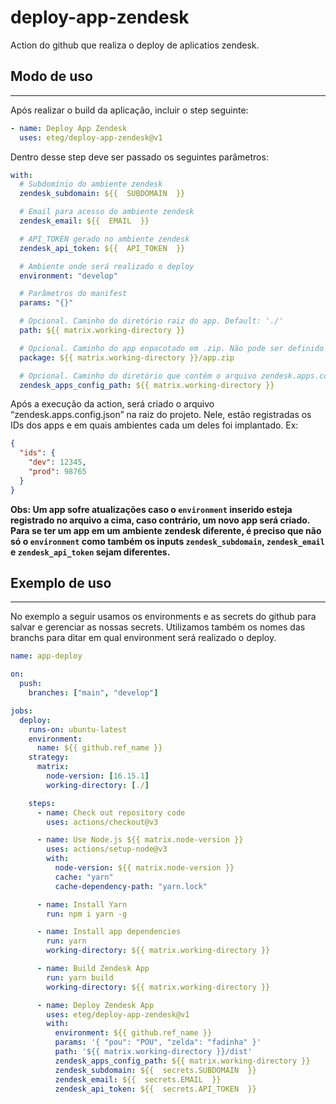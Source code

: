 # deploy-app-zendesk

Action do github que realiza o deploy de aplicatios zendesk.

## Modo de uso

---

Após realizar o build da aplicação, incluir o step seguinte:

```yaml
- name: Deploy App Zendesk
  uses: eteg/deploy-app-zendesk@v1
```

Dentro desse step deve ser passado os seguintes parâmetros:

```yaml
with:
  # Subdomínio do ambiente zendesk
  zendesk_subdomain: ${{  SUBDOMAIN  }}

  # Email para acesso do ambiente zendesk
  zendesk_email: ${{  EMAIL  }}

  # API_TOKEN gerado no ambiente zendesk
  zendesk_api_token: ${{  API_TOKEN  }}

  # Ambiente onde será realizado o deploy
  environment: "develop"

  # Parâmetros do manifest
  params: "{}"

  # Opcional. Caminho do diretório raiz do app. Default: './'
  path: ${{ matrix.working-directory }}

  # Opcional. Caminho do app enpacotado em .zip. Não pode ser definido em conjunto com 'path'
  package: ${{ matrix.working-directory }}/app.zip

  # Opcional. Caminho do diretório que contém o arquivo zendesk.apps.config.json. Default: '/'
  zendesk_apps_config_path: ${{ matrix.working-directory }}
```

Após a execução da action, será criado o arquivo “zendesk.apps.config.json” na raiz do projeto. Nele, estão registradas os IDs dos apps e em quais ambientes cada um deles foi implantado. Ex:

```json
{
  "ids": {
    "dev": 12345,
    "prod": 98765
  }
}
```

**Obs: Um app sofre atualizações caso o `environment` inserido esteja registrado no arquivo a cima, caso contrário, um novo app será criado. Para se ter um app em um ambiente zendesk diferente, é preciso que não só o `environment` como também os inputs `zendesk_subdomain`, `zendesk_email` e `zendesk_api_token` sejam diferentes.**

## Exemplo de uso

---

No exemplo a seguir usamos os environments e as secrets do github para salvar e gerenciar as nossas secrets. Utilizamos também os nomes das branchs para ditar em qual environment será realizado o deploy.

```yaml
name: app-deploy

on:
  push:
    branches: ["main", "develop"]

jobs:
  deploy:
    runs-on: ubuntu-latest
    environment:
      name: ${{ github.ref_name }}
    strategy:
      matrix:
        node-version: [16.15.1]
        working-directory: [./]

    steps:
      - name: Check out repository code
        uses: actions/checkout@v3

      - name: Use Node.js ${{ matrix.node-version }}
        uses: actions/setup-node@v3
        with:
          node-version: ${{ matrix.node-version }}
          cache: "yarn"
          cache-dependency-path: "yarn.lock"

      - name: Install Yarn
        run: npm i yarn -g

      - name: Install app dependencies
        run: yarn
        working-directory: ${{ matrix.working-directory }}

      - name: Build Zendesk App
        run: yarn build
        working-directory: ${{ matrix.working-directory }}

      - name: Deploy Zendesk App
        uses: eteg/deploy-app-zendesk@v1
        with:
          environment: ${{ github.ref_name }}
          params: '{ "pou": "POU", "zelda": "fadinha" }'
          path: '${{ matrix.working-directory }}/dist'
          zendesk_apps_config_path: ${{ matrix.working-directory }}
          zendesk_subdomain: ${{  secrets.SUBDOMAIN  }}
          zendesk_email: ${{  secrets.EMAIL  }}
          zendesk_api_token: ${{  secrets.API_TOKEN  }}
```
